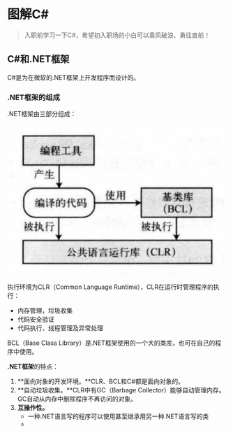 # 图解C#

> 入职前学习一下C#，希望初入职场的小白可以乘风破浪、勇往直前！

## C#和.NET框架

C#是为在微软的.NET框架上开发程序而设计的。

### .NET框架的组成

.NET框架由三部分组成：

![NET框架组成](./png/NET框架组成.png)

执行环境为CLR（Common Language Runtime），CLR在运行时管理程序的执行：

- 内存管理，垃圾收集
- 代码安全验证
- 代码执行、线程管理及异常处理

BCL（Base Class Library）是.NET框架使用的一个大的类库，也可在自己的程序中使用。

**.NET框架**的特点：

1. **面向对象的开发环境。**CLR、BCL和C#都是面向对象的。
2. **自动垃圾收集。**CLR中有GC（Barbage Collector）能够自动管理内存。GC自动从内存中删除程序不再访问的对象。
3. **互操作性。**
   - 一种.NET语言写的程序可以使用甚至继承用另一种.NET语言写的类
   - 